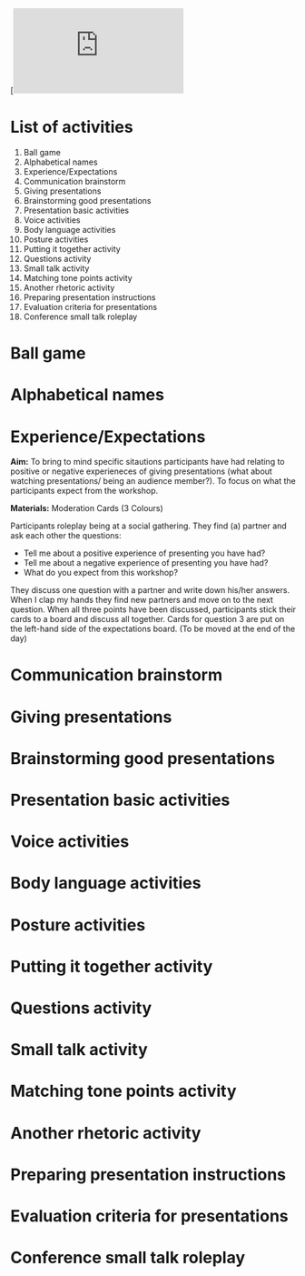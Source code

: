 <!--

author:   Dr. Mark Jacob, Maximilian Dörnbrack
email:
version:  1.0.0
language: de
narrator: Deutsch Female
comment: Impactful English Presentations

-->

[![LiaScript](https://github.com/markjjacob/SciPres/blob/main/activities.md)

# List of activities

1. Ball game
2. Alphabetical names
3. Experience/Expectations
4. Communication brainstorm
5. Giving presentations
6. Brainstorming good presentations
7. Presentation basic activities
8. Voice activities
9. Body language activities
10. Posture activities
11. Putting it together activity
12. Questions activity
13. Small talk activity
14. Matching tone points activity
15. Another rhetoric activity
16. Preparing presentation instructions
17. Evaluation criteria for presentations
18. Conference small talk roleplay

# Ball game

# Alphabetical names

# Experience/Expectations

**Aim:** To bring to mind specific sitautions participants have had relating to positive or negative experieneces of giving presentations (what about watching presentations/ being an audience member?). To focus on what the participants expect from the workshop.

**Materials:** Moderation Cards (3 Colours)

Participants roleplay being at a social gathering. They find (a) partner and ask each other the questions:

- Tell me about a positive experience of presenting you have had?  
- Tell me about a negative experience of presenting you have had?
- What do you expect from this workshop?

They discuss one question with a partner and write down his/her answers. When I clap my hands they find new partners and move on to the next question. When all three points have been discussed, participants stick their cards to a board and discuss all together. Cards for question 3 are put on the left-hand side of the expectations board. (To be moved at the end of the day)


# Communication brainstorm
# Giving presentations
# Brainstorming good presentations
# Presentation basic activities
# Voice activities
# Body language activities
# Posture activities
# Putting it together activity
# Questions activity
# Small talk activity
# Matching tone points activity
# Another rhetoric activity
# Preparing presentation instructions
# Evaluation criteria for presentations
# Conference small talk roleplay
